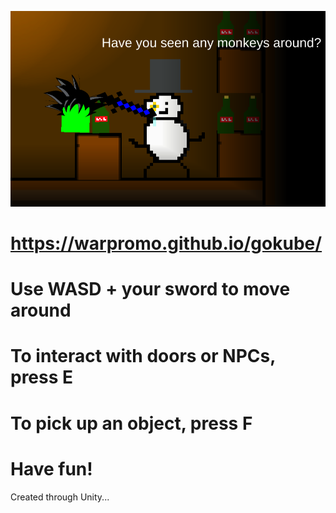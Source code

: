 <img src="gokube.png"></img>
<h1><a href="https://warpromo.github.io/gokube/">https://warpromo.github.io/gokube/</a><h1>
<h1>Use WASD + your sword to move around</h1>
<h1>To interact with doors or NPCs, press E</h1>
<h1>To pick up an object, press F</h1>
<h1>Have fun!</h1>
<p>Created through Unity...<p>
